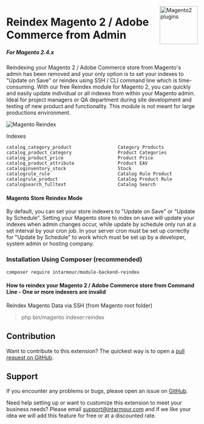 <a href="http://www.intarmour.com" title="Magento Extension"><img src="https://intarmour.com/wp-content/uploads/2023/03/logo-white-intarmour.png" width="100" align="right" alt="Magento2 plugins" /></a>

# Reindex Magento 2 / Adobe Commerce from Admin


##### For Magento 2.4.x

Reindexing your Magento 2 / Adobe Commerce store from Magento's admin has been removed and your only option is to set your indexes to "Update on Save" or reindex using SSH / CLI command line which is time-consuming. With our free Reindex module for Magento 2, you can quickly and easily update individual or all indexes from within your Magento admin. Ideal for project managers or QA department during site development and testing of new product and functionality. This module is not meant for large productions environment.

![Magento Reindex](https://image.ibb.co/ihvetH/Reindex_Magento_2_from_Admin_by_Magepal.gif)

Indexes

```
catalog_category_product                 Category Products
catalog_product_category                 Product Categories
catalog_product_price                    Product Price
catalog_product_attribute                Product EAV
cataloginventory_stock                   Stock
catalogrule_rule                         Catalog Rule Product
catalogrule_product                      Catalog Product Rule
catalogsearch_fulltext                   Catalog Search
```

#### Magento Store Reindex Mode
By default, you can set your store indexers to "Update on Save" or "Update by Schedule". Setting your Magento store to index on save will update your indexes when admin changes occur, while update by schedule only run at a set interval by your cron job. In your server cron must be set up correctly for "Update by Schedule" to work which must be set up by a developer, system admin or hosting company.

 
### Installation Using Composer (recommended)
```
composer require intarmour/module-backend-reindex
```

#### How to reindex your Magento 2 / Adobe Commerce store from Command Line - One or more indexers are invalid

Reindex Magento Data via SSH (from Magento root folder)

> php bin/magento indexer:reindex

Contribution
---
Want to contribute to this extension? The quickest way is to open a [pull request on GitHub](https://help.github.com/articles/using-pull-requests).


Support
---
If you encounter any problems or bugs, please open an issue on [GitHub](https://github.com/Intarmour/magento2-reindex/issues).

Need help setting up or want to customize this extension to meet your business needs? Please email support@intarmour.com and if we like your idea we will add this feature for free or at a discounted rate.
